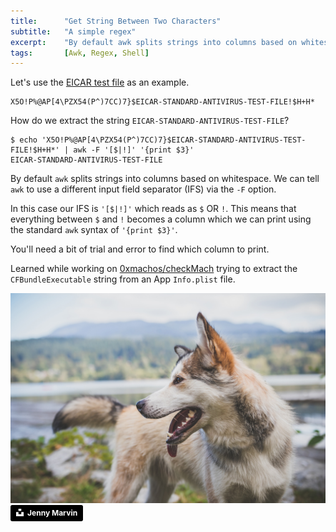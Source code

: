 ```yaml
---
title:		"Get String Between Two Characters"
subtitle:	"A simple regex"
excerpt:	"By default awk splits strings into columns based on whitespace. We can tell awk to use a different input field separator (IFS) via the -F option."
tags:		[Awk, Regex, Shell]
---
```


Let's use the [EICAR test file](https://en.wikipedia.org/wiki/EICAR_test_file) as an example.

```
X5O!P%@AP[4\PZX54(P^)7CC)7}$EICAR-STANDARD-ANTIVIRUS-TEST-FILE!$H+H*
```

How do we extract the string `EICAR-STANDARD-ANTIVIRUS-TEST-FILE`?

```shell
$ echo 'X5O!P%@AP[4\PZX54(P^)7CC)7}$EICAR-STANDARD-ANTIVIRUS-TEST-FILE!$H+H*' | awk -F '[$|!]' '{print $3}'
EICAR-STANDARD-ANTIVIRUS-TEST-FILE
```
By default `awk` splits strings into columns based on whitespace. We can tell `awk` to use a different input field separator (IFS) via the `-F` option.

In this case our IFS is `'[$|!]'` which reads as `$` OR `!`. This means that everything between `$` and `!` becomes a column which we can print using the standard `awk` syntax of `'{print $3}'`.

You'll need a bit of trial and error to find which column to print.

Learned while working on [0xmachos/checkMach](https://github.com/0xmachos/checkMach) trying to extract the `CFBundleExecutable` string from an App `Info.plist` file. 

![no-alignment](/img/dogs/dog1.jpg)
<a style="background-color:black;color:white;text-decoration:none;padding:4px 6px;font-family:-apple-system, BlinkMacSystemFont, &quot;San Francisco&quot;, &quot;Helvetica Neue&quot;, Helvetica, Ubuntu, Roboto, Noto, &quot;Segoe UI&quot;, Arial, sans-serif;font-size:12px;font-weight:bold;line-height:1.2;display:inline-block;border-radius:3px" href="https://unsplash.com/@jennymarvin?utm_medium=referral&amp;utm_campaign=photographer-credit&amp;utm_content=creditBadge" target="_blank" rel="noopener noreferrer" title="Download free do whatever you want high-resolution photos from Jenny Marvin"><span style="display:inline-block;padding:2px 3px"><svg xmlns="http://www.w3.org/2000/svg" style="height:12px;width:auto;position:relative;vertical-align:middle;top:-2px;fill:white" viewBox="0 0 32 32"><title>unsplash-logo</title><path d="M10 9V0h12v9H10zm12 5h10v18H0V14h10v9h12v-9z"></path></svg></span><span style="display:inline-block;padding:2px 3px">Jenny Marvin</span></a>

